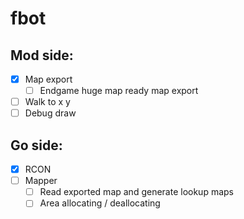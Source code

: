 # fbot

## Mod side:
-[x] Map export
  -[ ] Endgame huge map ready map export
-[ ] Walk to x y
-[ ] Debug draw

## Go side:
-[x] RCON
-[ ] Mapper
  -[ ] Read exported map and generate lookup maps
  -[ ] Area allocating / deallocating
